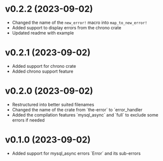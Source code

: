 
# v0.2.2 (2023-09-02)
- Changed the name of the `new_error!` macro into `map_to_new_error!`
- Added support to display errors from the chrono crate
- Updated readme with example

# v0.2.1 (2023-09-02)
- Added support for chrono crate
- Added chrono support feature

# v0.2.0 (2023-09-02)
- Restructured into better suited filenames
- Changed the name of the crate from ´the-error´ to ´error_handler
- Added the compilation features ´mysql_async´ and ´full´ to exclude some errors if needed

# v0.1.0 (2023-09-02)
- Added support for mysql_async errors ´Error´ and its sub-errors